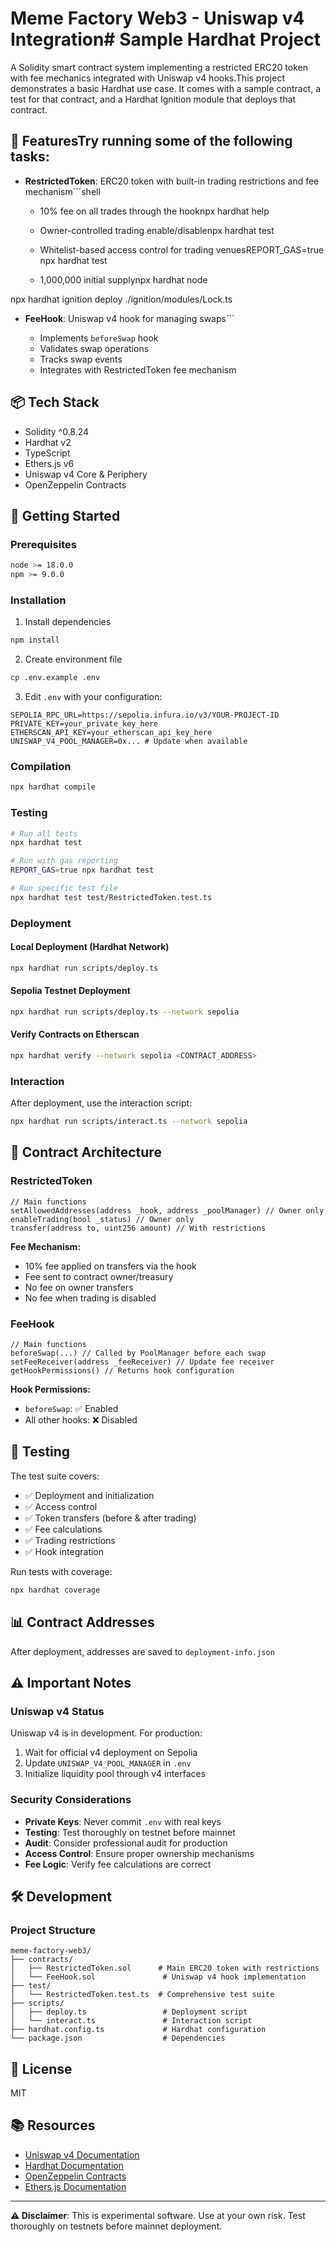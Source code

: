 # Meme Factory Web3 - Uniswap v4 Integration# Sample Hardhat Project



A Solidity smart contract system implementing a restricted ERC20 token with fee mechanics integrated with Uniswap v4 hooks.This project demonstrates a basic Hardhat use case. It comes with a sample contract, a test for that contract, and a Hardhat Ignition module that deploys that contract.



## 🎯 FeaturesTry running some of the following tasks:



- **RestrictedToken**: ERC20 token with built-in trading restrictions and fee mechanism```shell

  - 10% fee on all trades through the hooknpx hardhat help

  - Owner-controlled trading enable/disablenpx hardhat test

  - Whitelist-based access control for trading venuesREPORT_GAS=true npx hardhat test

  - 1,000,000 initial supplynpx hardhat node

npx hardhat ignition deploy ./ignition/modules/Lock.ts

- **FeeHook**: Uniswap v4 hook for managing swaps```

  - Implements `beforeSwap` hook
  - Validates swap operations
  - Tracks swap events
  - Integrates with RestrictedToken fee mechanism

## 📦 Tech Stack

- Solidity ^0.8.24
- Hardhat v2
- TypeScript
- Ethers.js v6
- Uniswap v4 Core & Periphery
- OpenZeppelin Contracts

## 🚀 Getting Started

### Prerequisites

```bash
node >= 18.0.0
npm >= 9.0.0
```

### Installation

1. Install dependencies
```bash
npm install
```

2. Create environment file
```bash
cp .env.example .env
```

3. Edit `.env` with your configuration:
```env
SEPOLIA_RPC_URL=https://sepolia.infura.io/v3/YOUR-PROJECT-ID
PRIVATE_KEY=your_private_key_here
ETHERSCAN_API_KEY=your_etherscan_api_key_here
UNISWAP_V4_POOL_MANAGER=0x... # Update when available
```

### Compilation

```bash
npx hardhat compile
```

### Testing

```bash
# Run all tests
npx hardhat test

# Run with gas reporting
REPORT_GAS=true npx hardhat test

# Run specific test file
npx hardhat test test/RestrictedToken.test.ts
```

### Deployment

#### Local Deployment (Hardhat Network)

```bash
npx hardhat run scripts/deploy.ts
```

#### Sepolia Testnet Deployment

```bash
npx hardhat run scripts/deploy.ts --network sepolia
```

#### Verify Contracts on Etherscan

```bash
npx hardhat verify --network sepolia <CONTRACT_ADDRESS>
```

### Interaction

After deployment, use the interaction script:

```bash
npx hardhat run scripts/interact.ts --network sepolia
```

## 📝 Contract Architecture

### RestrictedToken

```solidity
// Main functions
setAllowedAddresses(address _hook, address _poolManager) // Owner only
enableTrading(bool _status) // Owner only
transfer(address to, uint256 amount) // With restrictions
```

**Fee Mechanism:**
- 10% fee applied on transfers via the hook
- Fee sent to contract owner/treasury
- No fee on owner transfers
- No fee when trading is disabled

### FeeHook

```solidity
// Main functions
beforeSwap(...) // Called by PoolManager before each swap
setFeeReceiver(address _feeReceiver) // Update fee receiver
getHookPermissions() // Returns hook configuration
```

**Hook Permissions:**
- `beforeSwap`: ✅ Enabled
- All other hooks: ❌ Disabled

## 🧪 Testing

The test suite covers:
- ✅ Deployment and initialization
- ✅ Access control
- ✅ Token transfers (before & after trading)
- ✅ Fee calculations
- ✅ Trading restrictions
- ✅ Hook integration

Run tests with coverage:
```bash
npx hardhat coverage
```

## 📊 Contract Addresses

After deployment, addresses are saved to `deployment-info.json`

## ⚠️ Important Notes

### Uniswap v4 Status

Uniswap v4 is in development. For production:
1. Wait for official v4 deployment on Sepolia
2. Update `UNISWAP_V4_POOL_MANAGER` in `.env`
3. Initialize liquidity pool through v4 interfaces

### Security Considerations

- **Private Keys**: Never commit `.env` with real keys
- **Testing**: Test thoroughly on testnet before mainnet
- **Audit**: Consider professional audit for production
- **Access Control**: Ensure proper ownership mechanisms
- **Fee Logic**: Verify fee calculations are correct

## 🛠️ Development

### Project Structure

```
meme-factory-web3/
├── contracts/
│   ├── RestrictedToken.sol      # Main ERC20 token with restrictions
│   └── FeeHook.sol               # Uniswap v4 hook implementation
├── test/
│   └── RestrictedToken.test.ts  # Comprehensive test suite
├── scripts/
│   ├── deploy.ts                 # Deployment script
│   └── interact.ts               # Interaction script
├── hardhat.config.ts             # Hardhat configuration
└── package.json                  # Dependencies
```

## 📄 License

MIT

## 📚 Resources

- [Uniswap v4 Documentation](https://docs.uniswap.org/contracts/v4/overview)
- [Hardhat Documentation](https://hardhat.org/docs)
- [OpenZeppelin Contracts](https://docs.openzeppelin.com/contracts/)
- [Ethers.js Documentation](https://docs.ethers.org/)

---

**⚠️ Disclaimer**: This is experimental software. Use at your own risk. Test thoroughly on testnets before mainnet deployment.
